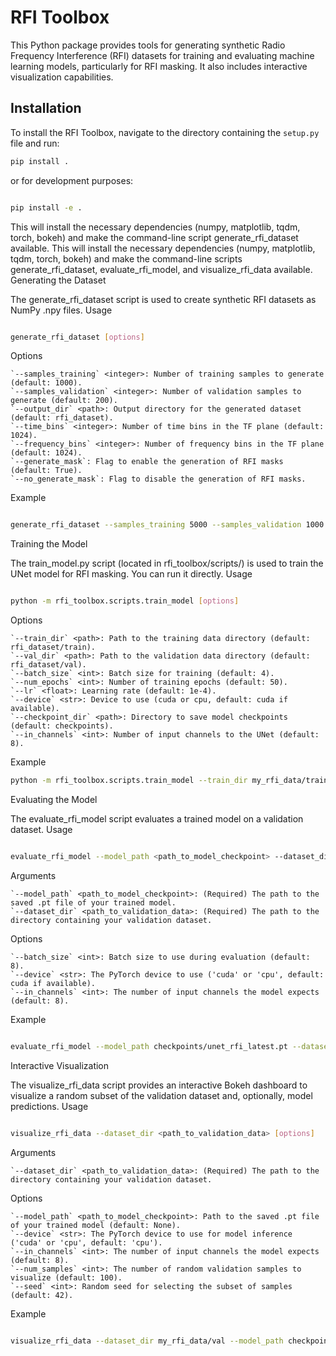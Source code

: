 # RFI Toolbox

This Python package provides tools for generating synthetic Radio Frequency Interference (RFI) datasets for training and evaluating machine learning models, particularly for RFI masking. It also includes interactive visualization capabilities.

## Installation

To install the RFI Toolbox, navigate to the directory containing the `setup.py` file and run:

```bash
pip install .
```
or for development purposes:

```bash

pip install -e .
```

This will install the necessary dependencies (numpy, matplotlib, tqdm, torch, bokeh) and make the command-line script generate_rfi_dataset available.
This will install the necessary dependencies (numpy, matplotlib, tqdm, torch, bokeh) and make the command-line scripts generate_rfi_dataset, evaluate_rfi_model, and visualize_rfi_data available.
Generating the Dataset

The generate_rfi_dataset script is used to create synthetic RFI datasets as NumPy .npy files.
Usage
```bash

generate_rfi_dataset [options]
```
Options

    `--samples_training` <integer>: Number of training samples to generate (default: 1000).
    `--samples_validation` <integer>: Number of validation samples to generate (default: 200).
    `--output_dir` <path>: Output directory for the generated dataset (default: rfi_dataset).
    `--time_bins` <integer>: Number of time bins in the TF plane (default: 1024).
    `--frequency_bins` <integer>: Number of frequency bins in the TF plane (default: 1024).
    `--generate_mask`: Flag to enable the generation of RFI masks (default: True).
    `--no_generate_mask`: Flag to disable the generation of RFI masks.

Example
```bash

generate_rfi_dataset --samples_training 5000 --samples_validation 1000 --output_dir my_rfi_data --time_bins 512 --frequency_bins 512
```

Training the Model

The train_model.py script (located in rfi_toolbox/scripts/) is used to train the UNet model for RFI masking. You can run it directly.
Usage

```bash

python -m rfi_toolbox.scripts.train_model [options]
```
Options

    `--train_dir` <path>: Path to the training data directory (default: rfi_dataset/train).
    `--val_dir` <path>: Path to the validation data directory (default: rfi_dataset/val).
    `--batch_size` <int>: Batch size for training (default: 4).
    `--num_epochs` <int>: Number of training epochs (default: 50).
    `--lr` <float>: Learning rate (default: 1e-4).
    `--device` <str>: Device to use (cuda or cpu, default: cuda if available).
    `--checkpoint_dir` <path>: Directory to save model checkpoints (default: checkpoints).
    `--in_channels` <int>: Number of input channels to the UNet (default: 8).

Example
```bash
python -m rfi_toolbox.scripts.train_model --train_dir my_rfi_data/train --val_dir my_rfi_data/val --num_epochs 100 --batch_size 8 --lr 5e-5 --device cuda
```
Evaluating the Model

The evaluate_rfi_model script evaluates a trained model on a validation dataset.
Usage
```bash

evaluate_rfi_model --model_path <path_to_model_checkpoint> --dataset_dir <path_to_validation_data> [options]
```
Arguments

    `--model_path` <path_to_model_checkpoint>: (Required) The path to the saved .pt file of your trained model.
    `--dataset_dir` <path_to_validation_data>: (Required) The path to the directory containing your validation dataset.

Options

    `--batch_size` <int>: Batch size to use during evaluation (default: 8).
    `--device` <str>: The PyTorch device to use ('cuda' or 'cpu', default: cuda if available).
    `--in_channels` <int>: The number of input channels the model expects (default: 8).

Example
```bash

evaluate_rfi_model --model_path checkpoints/unet_rfi_latest.pt --dataset_dir my_rfi_data/val --batch_size 16 --device cuda
```
Interactive Visualization

The visualize_rfi_data script provides an interactive Bokeh dashboard to visualize a random subset of the validation dataset and, optionally, model predictions.
Usage
```bash

visualize_rfi_data --dataset_dir <path_to_validation_data> [options]
```
Arguments

    `--dataset_dir` <path_to_validation_data>: (Required) The path to the directory containing your validation dataset.

Options

    `--model_path` <path_to_model_checkpoint>: Path to the saved .pt file of your trained model (default: None).
    `--device` <str>: The PyTorch device to use for model inference ('cuda' or 'cpu', default: 'cpu').
    `--in_channels` <int>: The number of input channels the model expects (default: 8).
    `--num_samples` <int>: The number of random validation samples to visualize (default: 100).
    `--seed` <int>: Random seed for selecting the subset of samples (default: 42).

Example
```bash

visualize_rfi_data --dataset_dir my_rfi_data/val --model_path checkpoints/unet_rfi_best.pt --device cuda --num_samples 50
```
